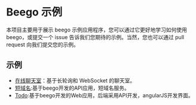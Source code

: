 # Beego 示例

本项目主要用于展示 beego 示例应用程序，您可以通过它更好地学习如何使用 beego，或提交一个 issue 告诉我们您期待的示例。当然，您也可以通过 pull request 向我们提交您的示例。

## 示例

- [在线聊天室](WebIM/README_ZH.md)：基于长轮询和 WebSocket 的聊天室。
- [短域名](shorturl/README_ZH.md):基于beego开发的API应用，短域名服务。
- [Todo](todo/README_ZH.md):基于beego开发的Web应用，后端采用API开发，angularJS开发界面。